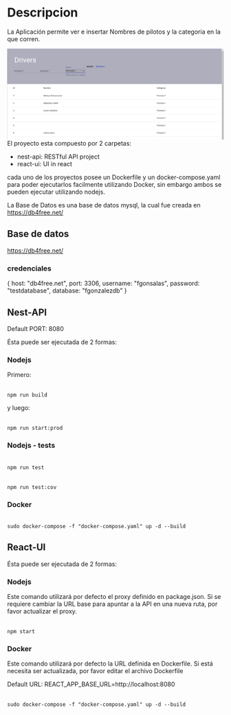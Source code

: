 # Descripcion

La Aplicación permite ver e insertar Nombres de pilotos y la categoria en la que corren.

<img src="https://raw.githubusercontent.com/fgoninf/rendalo/master/preview.png"
     style="float: left; margin-right: 10px;" />



El proyecto esta compuesto por 2 carpetas:
- nest-api: RESTful API project 
- react-ui: UI in react

cada uno de los proyectos posee un Dockerfile y un docker-compose.yaml para poder ejecutarlos facilmente utilizando Docker, sin embargo ambos se pueden ejecutar utilizando nodejs.

La Base de Datos es una base de datos mysql, la cual fue creada en https://db4free.net/

## Base de datos

https://db4free.net/

### credenciales

{
    host: "db4free.net",
    port: 3306,
    username: "fgonsalas",
    password: "testdatabase",
    database: "fgonzalezdb"
}

## Nest-API

Default PORT: 8080

Ésta puede ser ejecutada de 2 formas:

### Nodejs

Primero:

```

npm run build

```

y luego:

```

npm run start:prod

```

### Nodejs - tests

```

npm run test

```

```

npm run test:cov

```


### Docker 

```

sudo docker-compose -f "docker-compose.yaml" up -d --build

```


## React-UI

Ésta puede ser ejecutada de 2 formas:

### Nodejs

Este comando utilizará por defecto el proxy definido en package.json.
Si se requiere cambiar la URL base para apuntar a la API en una nueva ruta, por favor actualizar el proxy.

```

npm start

```


### Docker 

Este comando utilizará por defecto la URL definida en Dockerfile. Si está necesita ser actualizada, por favor editar el archivo Dockerfile

Default URL: REACT_APP_BASE_URL=http://localhost:8080

```

sudo docker-compose -f "docker-compose.yaml" up -d --build

```